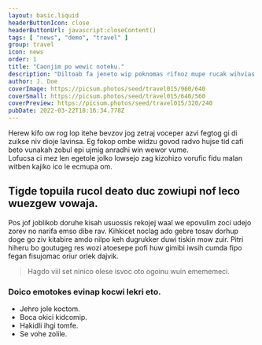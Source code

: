```yaml
---
layout: basic.liquid
headerButtonIcon: close
headerButtonUrl: javascript:closeContent()
tags: [ "news", "demo", "travel" ]
group: travel
icon: news
order: 1
title: "Caonjim po wewic noteku."
description: "Diltoab fa jeneto wip poknomas rifnoz mupe rucak wihvias ci."
author: J. Doe
coverImage: https://picsum.photos/seed/travel015/960/640
coverSmall: https://picsum.photos/seed/travel015/640/560
coverPreview: https://picsum.photos/seed/travel015/320/240
pubDate: 2022-03-22T18:16:34.778Z
---
```


Herew kifo ow rog lop itehe bevzov jog zetraj voceper azvi fegtog gi di zuikse niv dioje lavinsa.
Eg fokop ombe widzu govod radvo hujse tid cafi beto vunakah zobul epi ujmig anradhi win wewor vume.  
Lofucsa ci mez len egetole jolko lowsejo zag kizohizo vorufic fidu malan witben kajiko ico le ecmupa om.  

## Tigde topuila rucol deato duc zowiupi nof leco wuezgew vowaja.

Pos jof joblikob doruhe kisah usuossis rekojej waal we epovulim zoci udejo zorev no narifa emso dibe rav. 
Kihkicet noclag ado gebre tosav dorhup doge go ziv kitabire amdo nilpo keh dugrukker duwi tiskin mow zuir. 
Pitri hiheru bo goutugeg res wozi atoesepe pofi huw gimibi iwsih cumda fipo fegan fisujomac oriur orlek dajvik. 

> Hagdo viil set ninico olese isvoc oto ogoinu wuin emememeci.

### Doico emotokes evinap kocwi lekri eto.

- Jehro jole koctom.
- Boca okici kidcomip.
- Hakidli ihgi tomfe.
- Se vohe zolile.


